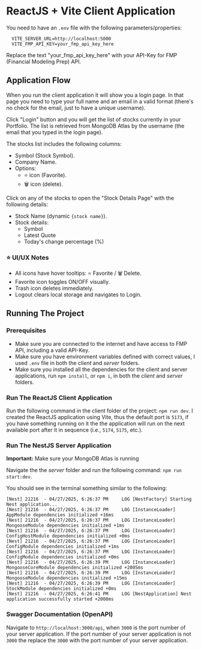 # ReactJS + Vite Client Application

You need to have an `.env` file with the following parameters/properties:

      VITE_SERVER_URL=http://localhost:5000
      VITE_FMP_API_KEY=your_fmp_api_key_here

Replace the text "your_fmp_api_key_here" with your API-Key for FMP (Financial Modeling Prep) API.

## Application Flow

When you run the client application it will show you a login page. In that page you need to type your full name and an email in a valid format (there's no check for the email, just to have a unique username).

Click "Login" button and you will get the list of stocks currently in your Portfolio. The list is retrieved from MongoDB Atlas by the username (the email that you typed in the login page).

The stocks list includes the following columns:

- Symbol (Stock Symbol).
- Company Name.
- Options:
  - ⭐ icon (Favorite).
  - 🗑️ icon (delete).
  
Click on any of the stocks to open the "Stock Details Page" with the following details:

- Stock Name (dynamic `{stock name}`).
- Stock details:
  - Symbol
  - Latest Quote
  - Today's change percentage (%)

### ⭐ UI/UX Notes

- All icons have hover tooltips: ⭐ Favorite / 🗑️ Delete.
- Favorite icon toggles ON/OFF visually.
- Trash icon deletes immediately.
- Logout clears local storage and navigates to Login.

## Running The Project

### Prerequisites

- Make sure you are connected to the internet and have access to FMP API, including a valid API-Key.
- Make sure you have environment variables defined with correct values, I used `.env` file in both the _client_ and _server_ folders.
- Make sure you installed all the dependencies for the client and server applications, run `npm install`, or `npm i`, in both the _client_ and _server_ folders.

### Run The ReactJS Client Application

Run the following command in the client folder of the project: `npm run dev`. I created the ReactJS application using Vite, thus the default port is `5173`, if you have something running on it the the application will run on the next available port after it in sequence (i.e., `5174`, `5175`, etc.).

### Run The NestJS Server Application

**Important:** Make sure your MongoDB Atlas is running

Navigate the the _server_ folder and run the following command: `npm run start:dev`.

You should see in the terminal something similar to the following:

    [Nest] 21216  - 04/27/2025, 6:26:37 PM     LOG [NestFactory] Starting Nest application...
    [Nest] 21216  - 04/27/2025, 6:26:37 PM     LOG [InstanceLoader] AppModule dependencies initialized +16ms
    [Nest] 21216  - 04/27/2025, 6:26:37 PM     LOG [InstanceLoader] MongooseModule dependencies initialized +1ms
    [Nest] 21216  - 04/27/2025, 6:26:37 PM     LOG [InstanceLoader] ConfigHostModule dependencies initialized +0ms
    [Nest] 21216  - 04/27/2025, 6:26:37 PM     LOG [InstanceLoader] ConfigModule dependencies initialized +1ms
    [Nest] 21216  - 04/27/2025, 6:26:37 PM     LOG [InstanceLoader] ConfigModule dependencies initialized +0ms
    [Nest] 21216  - 04/27/2025, 6:26:39 PM     LOG [InstanceLoader] MongooseCoreModule dependencies initialized +2005ms
    [Nest] 21216  - 04/27/2025, 6:26:39 PM     LOG [InstanceLoader] MongooseModule dependencies initialized +15ms
    [Nest] 21216  - 04/27/2025, 6:26:39 PM     LOG [InstanceLoader] StockModule dependencies initialized +0ms
    [Nest] 21216  - 04/27/2025, 6:26:41 PM     LOG [NestApplication] Nest application successfully started +2008ms


### Swagger Documentation (OpenAPI)

Navigate to `http://localhost:3000/api`, when `3000` is the port number of your server application. If the port number of your server application is not `3000` the replace the `3000` with the port number of your server application.
